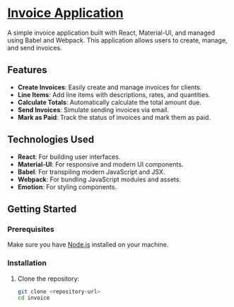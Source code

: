 # [Invoice Application](https://main--new-invoice-24.netlify.app/)

A simple invoice application built with React, Material-UI, and managed using Babel and Webpack. This application allows users to create, manage, and send invoices.

## Features

- **Create Invoices**: Easily create and manage invoices for clients.
- **Line Items**: Add line items with descriptions, rates, and quantities.
- **Calculate Totals**: Automatically calculate the total amount due.
- **Send Invoices**: Simulate sending invoices via email.
- **Mark as Paid**: Track the status of invoices and mark them as paid.

## Technologies Used

- **React**: For building user interfaces.
- **Material-UI**: For responsive and modern UI components.
- **Babel**: For transpiling modern JavaScript and JSX.
- **Webpack**: For bundling JavaScript modules and assets.
- **Emotion**: For styling components.

## Getting Started

### Prerequisites

Make sure you have [Node.js](https://nodejs.org/) installed on your machine.

### Installation

1. Clone the repository:

   ```bash
   git clone <repository-url>
   cd invoice
